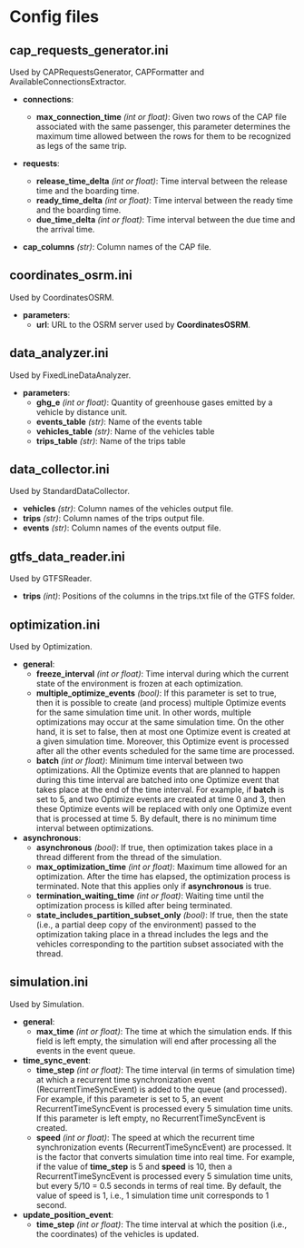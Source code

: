 # Config files

## cap_requests_generator.ini

Used by CAPRequestsGenerator, CAPFormatter and AvailableConnectionsExtractor.

* **connections**:
  * **max_connection_time** *(int or float)*: Given two rows of the CAP 
    file associated with the same passenger, this parameter determines the 
    maximum time allowed between the rows for them to be recognized as 
    legs of the same trip.

* **requests**:
  * **release_time_delta** *(int or float)*: Time interval between the 
    release time and the boarding time.
  * **ready_time_delta** *(int or float)*: Time interval between the 
    ready time and the boarding time.
  * **due_time_delta** *(int or float)*: Time interval between the 
    due time and the arrival time.

* **cap_columns** *(str)*: Column names of the CAP file.


## coordinates_osrm.ini

Used by CoordinatesOSRM.

* **parameters**:
  * **url**: URL to the OSRM server used by **CoordinatesOSRM**.


## data_analyzer.ini

Used by FixedLineDataAnalyzer.

* **parameters**:
  * **ghg_e** *(int or float)*: Quantity of greenhouse gases emitted by a 
    vehicle by distance unit.
  * **events_table** *(str)*: Name of the events table
  * **vehicles_table** *(str)*: Name of the vehicles table
  * **trips_table** *(str)*: Name of the trips table


## data_collector.ini

Used by StandardDataCollector.

* **vehicles** *(str)*: Column names of the vehicles output file.
* **trips** *(str)*: Column names of the trips output file.
* **events** *(str)*: Column names of the events output file.


## gtfs_data_reader.ini

Used by GTFSReader.

* **trips** *(int)*: Positions of the columns in the trips.txt file of the 
  GTFS folder.


## optimization.ini

Used by Optimization.

* **general**:
  * **freeze_interval** *(int or float)*:  Time interval during which the 
    current state of 
    the environment is frozen at each optimization.
  * **multiple_optimize_events** *(bool)*: If this parameter is set to true,  
    then it is possible to create (and process) multiple Optimize events for 
    the same simulation time unit. In other words, multiple optimizations 
    may occur at the same simulation time. On the other hand, it is set to 
    false, then at most one Optimize event is created at a given simulation 
    time. Moreover, this Optimize event is processed after all the other 
    events scheduled for the same time are processed.
  * **batch** *(int or float)*: Minimum time interval between two 
    optimizations. All the Optimize events that are planned to happen during 
    this time interval are batched into one Optimize event that takes place 
    at the end of the time interval. For example, if **batch** is set to 5, 
    and two Optimize events are created at time 0 and 3, then these 
    Optimize events will be replaced with only one Optimize event that is 
    processed at time 5. By default, there is no minimum time interval 
    between optimizations. 
* **asynchronous**:
  * **asynchronous** *(bool)*: If true, then optimization takes place in a 
    thread different from the thread of the simulation. 
  * **max_optimization_time** *(int or float)*: Maximum time allowed for an 
    optimization. After the time has elapsed, the optimization process is 
    terminated. Note that this applies only if **asynchronous** is true.
  * **termination_waiting_time** *(int or float)*: Waiting time until the 
    optimization process is killed after being terminated.
  * **state_includes_partition_subset_only** *(bool)*: If true, then the 
    state (i.e., a partial deep copy of the environment) passed to the 
    optimization taking place in a thread includes the legs and the vehicles 
    corresponding to the partition subset associated with the thread.

## simulation.ini

Used by Simulation.

* **general**:
  * **max_time** *(int or float)*: The time at which the simulation ends.
    If this field is left empty, the simulation will end after processing all 
    the events in the event queue.
* **time_sync_event**:
  * **time_step** *(int or float)*: The time interval (in terms 
    of simulation time) at which a recurrent time synchronization event 
    (RecurrentTimeSyncEvent) is added to the queue (and processed). For example,
    if this parameter is set to 5, an event RecurrentTimeSyncEvent is 
    processed every 5 simulation time units. If this parameter is left empty, 
    no RecurrentTimeSyncEvent is created. 
  * **speed** *(int or float)*: The speed at which the 
    recurrent time synchronization events (RecurrentTimeSyncEvent) are 
    processed. It is the factor that converts simulation time into real 
    time. For example, if the value of **time_step** is 5 and 
    **speed** is 10, then a RecurrentTimeSyncEvent is processed every 5 
    simulation time units, but every 5/10 = 0.5 seconds in terms of real 
    time. By default, the value of speed is 1, i.e., 1 simulation time unit 
    corresponds to 1 second.
* **update_position_event**:
  * **time_step** *(int or float)*: The time interval at which the position 
    (i.e., the coordinates) of the vehicles is updated. 
